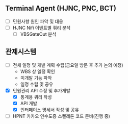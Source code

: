 ## Terminal Agent (HJNC, PNC, BCT)

- [ ] 민원사항 원인 파악 및 대응
- [ ] HJNC Nifi 이벤트별 쿼리 분석
    - [ ] VBSGateOut 분석

## 관제시스템

- [ ] 전체 일정 및 개발 계획 수립(금요일 방문 후 추가 논의 예정)
    -  WBS 상 일정 확인
    -  미개발 기능 파악
    -  일정 수립 및 공유
- [x] 민원관리 API 수정 및 추가개발
    - [x] 통계용 쿼리 작성
    - [x] API 개발
    - [x] 인터페이스 명세서 작성 및 공유
- [ ] HPNT 카카오 인수도증 스켈레톤 코드 준비(진행 중)
